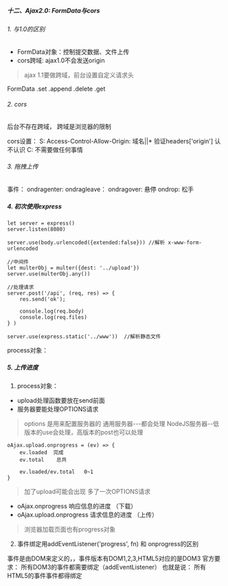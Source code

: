 #####  十二、Ajax2.0: FormData与cors

###### 1. 与1.0的区别
- FormData对象：控制提交数据、文件上传
- cors跨域: ajax1.0不会发送origin

> ajax 1.1要做跨域，前台设置自定义请求头

FormData
.set
.append
.delete
.get

###### 2. cors

后台不存在跨域， 跨域是浏览器的限制

cors设置：
S: Access-Control-Allow-Origin: 域名||*
    验证headers['origin'] 认不认识
C: 不需要做任何事情

###### 3. 拖拽上传
事件：
    ondragenter:
    ondragleave：
    ondragover:  悬停
    ondrop:   松手

##### 4. 初次使用express

```
let server = express()
server.listen(8080)

server.use(body.urlencoded({extended:false})) //解析 x-www-form-urlencoded

//中间件
let multerObj = multer({dest: '../upload'})
server.use(multerObj.any())

//处理请求
server.post('/api', (req, res) => {
    res.send('ok');

    console.log(req.body)
    console.log(req.files)
} )

server.use(express.static('../www'))  //解析静态文件

```

process对象：


##### 5. 上传进度

1. process对象：
- upload处理函数要放在send前面
- 服务器要能处理OPTIONS请求

> options 是用来配置服务器的
通用服务器---都会处理
NodeJS服务器--低版本的use会处理，高版本的post也可以处理

```
oAjax.upload.onprogress = (ev) => {
    ev.loaded  完成
    ev.total    总共

    ev.loaded/ev.total   0~1
}
```

> 加了upload可能会出现 多了一次OPTIONS请求

- oAjax.onprogress          响应信息的进度 （下载）
- oAjax.upload.onprogress   请求信息的进度  （上传）

> 浏览器加载页面也有progress对象


2. 事件绑定用addEventListener('progress', fn) 和 onprogress的区别

事件是由DOM来定义的，，事件版本有DOM1,2,3,HTML5对应的是DOM3
官方要求： 所有DOM3的事件都需要绑定（addEventListener）
也就是说： 所有HTML5的事件事件都得绑定
